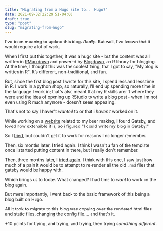 ```yaml
---
title: "Migrating from a Hugo site to... Hugo?"
date: 2021-09-02T22:29:51-04:00
draft: true
type: "post"
slug: "migrating-from-hugo"
---
```


I've been meaning to update this blog. _Really_. But well, I've known that it would require a lot of work.

When I first put this together, It was a hugo site - but the content was all written in [RMarkdown](https://rmarkdown.rstudio.com/) and powered by [Blogdown](https://bookdown.org/yihui/blogdown/), an R library for blogging. At the time, I thought this was the coolest thing, that I got to say, "My blog is written in R". It's different, non-traditional, and fun.

But, since the first blog post I wrote for this site, I spend less and less time in R. I work in a python shop, so naturally, I'll end up spending more time in the language I work in; that's also meant that my R skills aren't where they were and the idea of opening up RStudio to write a blog post - when i'm not even using R much anymore - doesn't seem appealing.

That's not to say I haven't _wanted_ to or that i _haven't_ worked on it.

While working on a [website](https://brainstem.chris-s-friedman.com/on_tap) related to my beer making, I found Gatsby, and loved how extensible it is, so i figured "I could write my blog in Gatsby!"

So I [tried](https://github.com/chris-s-friedman/friedman_blog_2), but couldn't get it to work for reasons I no longer remember.

Then, six months later, I [tried again](https://github.com/chris-s-friedman/personal_site_v3). I think I wasn't a fan of the template once i started putting content in there, but I really don't remember.

Then, three months later, I [tried again](https://github.com/chris-s-friedman/personal-blog). I think with this one, I saw just how much of a pain it would be to attempt to re-render all the old `.rmd` files that gatsby would be happy with.

Which brings us to today. What changed? I had time to _want_ to work on the blog again.

But more importantly, i went back to the basic framework of this being a blog built on Hugo.

All it took to migrate to this blog was copying over the rendered html files and static files, changing the config file.... and that's it.

+10 points for trying, and trying, and trying, then trying _something different_.
